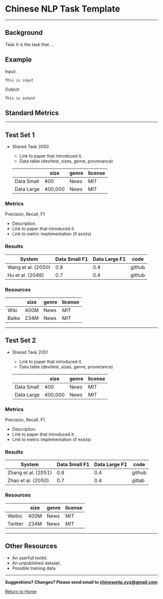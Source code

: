 # Chinese NLP Task Template

---

## Background

Task X is the task that ... 

## Example

Input:

```
This is input
```

Output:

```
This is output
```

## Standard Metrics


---

## Test Set 1

* Shared Task 2050
  * Link to paper that introduced it.
  * Data table (dev/test, sizes, genre, provenance)
  
  | | size | genre | license |
  | --- | --- | --- | --- |
  | Data Small| 400 | News | MIT |
  | Data Large| 400,000 | News | MIT |
  
  
  
### Metrics

Precision, Recall, F1 
  * Description.
  * Link to paper that introduced it.
  * Link to metric implementation (if exists)

### Results

| System | Data Small F1 | Data Large F1 | code |
| --- | --- | --- | --- |
| Wang et al. (2050)| 0.8 | 0.4 | github |
| Hu et al. (2049) | 0.7 | 0.4 | github |
 
### Resources

  | | size | genre | license |
  | --- | --- | --- | --- |
  | Wiki | 400M  | News | MIT |
  | Baike | 234M | News | MIT |

---

## Test Set 2

* Shared Task 2051
  * Link to paper that introduced it.
  * Data table (dev/test, sizes, genre, provenance)
  
  | | size | genre | license |
  | --- | --- | --- | --- |
  | Data Small| 400 | News | MIT |
  | Data Large| 400,000 | News | MIT |
  
  
  
### Metrics

Precision, Recall, F1 
  * Description.
  * Link to paper that introduced it.
  * Link to metric implementation (if exists)

### Results

| System | Data Small F1 | Data Large F1 | code |
| --- | --- | --- | --- |
| Zhang et al. (2051)| 0.8 | 0.4 | github |
| Zhao et al. (2050) | 0.7 | 0.4 | gitlab |
 
### Resources

  | | size | genre | license |
  | --- | --- | --- | --- |
  | Weibo | 400M  | News | MIT |
  | Twitter | 234M | News | MIT |

---

## Other Resources

* An userfull tookit.
* An unpublished dataset. 
* Possible training data. 

---

**Suggestions? Changes? Please send email to [chinesenlp.xyz@gmail.com](mailto:chinesenlp.xyz@gmail.com)**

[Return to Home](../index.md)

